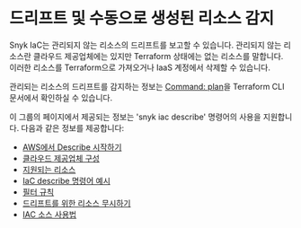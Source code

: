 # 드리프트 및 수동으로 생성된 리소스 감지

Snyk IaC는 관리되지 않는 리소스의 드리프트를 보고할 수 있습니다. 관리되지 않는 리소스란 클라우드 제공업체에는 있지만 Terraform 상태에는 없는 리소스를 말합니다. 이러한 리소스를 Terraform으로 가져오거나 IaaS 계정에서 삭제할 수 있습니다.

관리되는 리소스의 드리프트를 감지하는 정보는 [Command: plan](https://developer.hashicorp.com/terraform/cli/commands/plan)을 Terraform CLI 문서에서 확인하실 수 있습니다.

이 그룹의 페이지에서 제공되는 정보는 'snyk iac describe' 명령어의 사용을 지원합니다. 다음과 같은 정보를 제공합니다:

* [AWS에서 Describe 시작하기](get-started-with-snyk-iac-describe-on-aws.md)
* [클라우드 제공업체 구성](configure-cloud-providers/)
* [지원되는 리소스](supported-resources/)
* [IaC describe 명령어 예시](iac-describe-command-examples.md)
* [필터 규칙](filter-rules.md)
* [드리프트를 위한 리소스 무시하기](ignore-resources-for-drift.md)
* [IAC 소스 사용법](iac-sources-usage.md)
